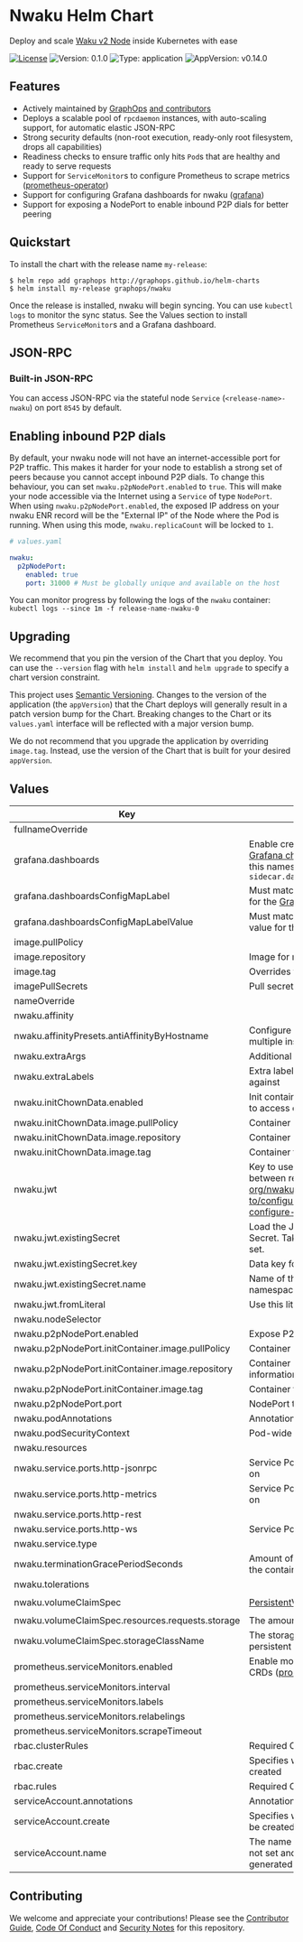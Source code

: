 # Nwaku Helm Chart

Deploy and scale [Waku v2 Node](https://github.com/waku-org/nwaku) inside Kubernetes with ease

[![License](https://img.shields.io/badge/License-Apache%202.0-blue.svg)](https://opensource.org/licenses/Apache-2.0) ![Version: 0.1.0](https://img.shields.io/badge/Version-0.1.0-informational?style=flat-square) ![Type: application](https://img.shields.io/badge/Type-application-informational?style=flat-square) ![AppVersion: v0.14.0](https://img.shields.io/badge/AppVersion-v0.14.0-informational?style=flat-square)

## Features

- Actively maintained by [GraphOps](https://graphops.xyz) [and contributors](https://github.com/graphops/helm-charts/graphs/contributors)
- Deploys a scalable pool of `rpcdaemon` instances, with auto-scaling support, for automatic elastic JSON-RPC
- Strong security defaults (non-root execution, ready-only root filesystem, drops all capabilities)
- Readiness checks to ensure traffic only hits `Pod`s that are healthy and ready to serve requests
- Support for `ServiceMonitor`s to configure Prometheus to scrape metrics ([prometheus-operator](https://github.com/prometheus-operator/prometheus-operator))
- Support for configuring Grafana dashboards for nwaku ([grafana](https://github.com/grafana/helm-charts/tree/main/charts/grafana))
- Support for exposing a NodePort to enable inbound P2P dials for better peering

## Quickstart

To install the chart with the release name `my-release`:

```console
$ helm repo add graphops http://graphops.github.io/helm-charts
$ helm install my-release graphops/nwaku
```

Once the release is installed, nwaku will begin syncing. You can use `kubectl logs` to monitor the sync status. See the Values section to install Prometheus `ServiceMonitor`s and a Grafana dashboard.

## JSON-RPC

### Built-in JSON-RPC

You can access JSON-RPC via the stateful node `Service` (`<release-name>-nwaku`) on port `8545` by default.

## Enabling inbound P2P dials

By default, your nwaku node will not have an internet-accessible port for P2P traffic. This makes it harder for your node to establish a strong set of peers because you cannot accept inbound P2P dials. To change this behaviour, you can set `nwaku.p2pNodePort.enabled` to `true`. This will make your node accessible via the Internet using a `Service` of type `NodePort`. When using `nwaku.p2pNodePort.enabled`, the exposed IP address on your nwaku ENR record will be the "External IP" of the Node where the Pod is running. When using this mode, `nwaku.replicaCount` will be locked to `1`.

```yaml
# values.yaml

nwaku:
  p2pNodePort:
    enabled: true
    port: 31000 # Must be globally unique and available on the host
```

You can monitor progress by following the logs of the `nwaku` container: `kubectl logs --since 1m -f release-name-nwaku-0`

## Upgrading

We recommend that you pin the version of the Chart that you deploy. You can use the `--version` flag with `helm install` and `helm upgrade` to specify a chart version constraint.

This project uses [Semantic Versioning](https://semver.org/). Changes to the version of the application (the `appVersion`) that the Chart deploys will generally result in a patch version bump for the Chart. Breaking changes to the Chart or its `values.yaml` interface will be reflected with a major version bump.

We do not recommend that you upgrade the application by overriding `image.tag`. Instead, use the version of the Chart that is built for your desired `appVersion`.

## Values

| Key | Description | Type | Default |
|-----|-------------|------|---------|
 | fullnameOverride |  | string | `""` |
 | grafana.dashboards | Enable creation of Grafana dashboards. [Grafana chart](https://github.com/grafana/helm-charts/tree/main/charts/grafana#grafana-helm-chart) must be configured to search this namespace, see `sidecar.dashboards.searchNamespace` | bool | `false` |
 | grafana.dashboardsConfigMapLabel | Must match `sidecar.dashboards.label` value for the [Grafana chart](https://github.com/grafana/helm-charts/tree/main/charts/grafana#grafana-helm-chart) | string | `"grafana_dashboard"` |
 | grafana.dashboardsConfigMapLabelValue | Must match `sidecar.dashboards.labelValue` value for the [Grafana chart](https://github.com/grafana/helm-charts/tree/main/charts/grafana#grafana-helm-chart) | string | `"1"` |
 | image.pullPolicy |  | string | `"IfNotPresent"` |
 | image.repository | Image for nwaku | string | `"statusteam/nim-waku"` |
 | image.tag | Overrides the image tag | string | Chart.appVersion |
 | imagePullSecrets | Pull secrets required to fetch the Image | list | `[]` |
 | nameOverride |  | string | `""` |
 | nwaku.affinity |  | object | `{}` |
 | nwaku.affinityPresets.antiAffinityByHostname | Configure anti-affinity rules to prevent multiple instances on the same host | bool | `true` |
 | nwaku.extraArgs | Additional CLI arguments | list | `[]` |
 | nwaku.extraLabels | Extra labels to attach to the Pod for matching against | object | `{}` |
 | nwaku.initChownData.enabled | Init container to set the correct permissions to access data directories | bool | `true` |
 | nwaku.initChownData.image.pullPolicy | Container pull policy | string | `"IfNotPresent"` |
 | nwaku.initChownData.image.repository | Container repository | string | `"busybox"` |
 | nwaku.initChownData.image.tag | Container tag | string | `"1.34.0"` |
 | nwaku.jwt | Key to use to maintain consistent addressing between restarts https://github.com/waku-org/nwaku/blob/master/docs/operators/how-to/configure-key.md#generate-and-configure-a-node-key | object | `{"existingSecret":{"key":"","name":""},"fromLiteral":""}` |
 | nwaku.jwt.existingSecret | Load the JWT from an existing Kubernetes Secret. Takes precedence over `fromLiteral` if set. | object | `{"key":"","name":""}` |
 | nwaku.jwt.existingSecret.key | Data key for the JWT in the Secret | string | `""` |
 | nwaku.jwt.existingSecret.name | Name of the Secret resource in the same namespace | string | `""` |
 | nwaku.jwt.fromLiteral | Use this literal value for the JWT | string | `""` |
 | nwaku.nodeSelector |  | object | `{}` |
 | nwaku.p2pNodePort.enabled | Expose P2P port via NodePort | bool | `false` |
 | nwaku.p2pNodePort.initContainer.image.pullPolicy | Container pull policy | string | `"IfNotPresent"` |
 | nwaku.p2pNodePort.initContainer.image.repository | Container image to fetch nodeport information | string | `"lachlanevenson/k8s-kubectl"` |
 | nwaku.p2pNodePort.initContainer.image.tag | Container tag | string | `"v1.21.3"` |
 | nwaku.p2pNodePort.port | NodePort to be used. Must be unique. | int | `31000` |
 | nwaku.podAnnotations | Annotations for the `Pod` | object | `{}` |
 | nwaku.podSecurityContext | Pod-wide security context | object | `{"fsGroup":101337,"runAsGroup":101337,"runAsNonRoot":true,"runAsUser":101337}` |
 | nwaku.resources |  | object | `{}` |
 | nwaku.service.ports.http-jsonrpc | Service Port to expose JSON-RPC interface on | int | `8545` |
 | nwaku.service.ports.http-metrics | Service Port to expose Prometheus metrics on | int | `8008` |
 | nwaku.service.ports.http-rest |  | int | `8645` |
 | nwaku.service.ports.http-ws | Service Port to expose gRPC interface on | int | `8000` |
 | nwaku.service.type |  | string | `"ClusterIP"` |
 | nwaku.terminationGracePeriodSeconds | Amount of time to wait before force-killing the container | int | `60` |
 | nwaku.tolerations |  | list | `[]` |
 | nwaku.volumeClaimSpec | [PersistentVolumeClaimSpec](https://kubernetes.io/docs/reference/generated/kubernetes-api/v1.23/#persistentvolumeclaimspec-v1-core) for storage | object | `{"accessModes":["ReadWriteOnce"],"resources":{"requests":{"storage":"1.5Ti"}},"storageClassName":null}` |
 | nwaku.volumeClaimSpec.resources.requests.storage | The amount of disk space to provision | string | `"1.5Ti"` |
 | nwaku.volumeClaimSpec.storageClassName | The storage class to use when provisioning a persistent volume | string | `nil` |
 | prometheus.serviceMonitors.enabled | Enable monitoring by creating `ServiceMonitor` CRDs ([prometheus-operator](https://github.com/prometheus-operator/prometheus-operator)) | bool | `false` |
 | prometheus.serviceMonitors.interval |  | string | `nil` |
 | prometheus.serviceMonitors.labels |  | object | `{}` |
 | prometheus.serviceMonitors.relabelings |  | list | `[]` |
 | prometheus.serviceMonitors.scrapeTimeout |  | string | `nil` |
 | rbac.clusterRules | Required ClusterRole rules | list | See `values.yaml` |
 | rbac.create | Specifies whether RBAC resources are to be created | bool | `true` |
 | rbac.rules | Required ClusterRole rules | list | See `values.yaml` |
 | serviceAccount.annotations | Annotations to add to the service account | object | `{}` |
 | serviceAccount.create | Specifies whether a service account should be created | bool | `true` |
 | serviceAccount.name | The name of the service account to use. If not set and create is true, a name is generated using the fullname template | string | `""` |

## Contributing

We welcome and appreciate your contributions! Please see the [Contributor Guide](/CONTRIBUTING.md), [Code Of Conduct](/CODE_OF_CONDUCT.md) and [Security Notes](/SECURITY.md) for this repository.
